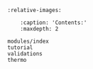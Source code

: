 ```{include} README.md
:relative-images:
```
  
```{toctree}
    :caption: 'Contents:'
    :maxdepth: 2

modules/index
tutorial
validations
thermo
``` 